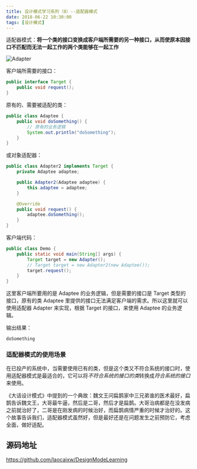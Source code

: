 ```yaml
---
title: 设计模式学习系列（8）--适配器模式
date: 2018-06-22 10:30:00
tags: [设计模式]
---
```


适配器模式：**将一个类的接口变换成客户端所需要的另一种接口，从而使原本因接口不匹配而无法一起工作的两个类能够在一起工作**

![Adapter](http://www.laocaixw.cn/img/design_mode/8_Adapter.jpg)

客户端所需要的接口：

``` java
public interface Target {
    public void request();
}
```

原有的、需要被适配的类：

``` java
public class Adaptee {
    public void doSomething() {
        // 原有的业务逻辑
        System.out.println("doSomething");
    }
}
```

或对象适配器：

``` java
public class Adapter2 implements Target {
    private Adaptee adaptee;

    public Adapter2(Adaptee adaptee) {
        this.adaptee = adaptee;
    }

    @Override
    public void request() {
        adaptee.doSomething();
    }
}
```

客户端代码：

``` java
public class Demo {
    public static void main(String[] args) {
        Target target = new Adapter();
        // Target target = new Adapter2(new Adaptee());
        target.request();
    }
}
```

这里客户端所要用的是 Adaptee 的业务逻辑，但是需要的接口是 Target 类型的接口，原有的类 Adaptee 里提供的接口无法满足客户端的需求。所以这里就可以使用适配器 Adapter 来实现，根据 Target 的接口，来使用 Adaptee 的业务逻辑。


输出结果：

```
doSomething
```

### 适配器模式的使用场景

在已投产的系统中，当需要使用已有的类，但是这个类又不符合系统的接口时，使用适配器模式是最适合的，它可以将*不符合系统的接口的类*转换成*符合系统的接口*来使用。

《大话设计模式》中提到的一个典故：魏文王问扁鹊家中三兄弟谁的医术最好，扁鹊告诉魏文王，大哥最牛逼，然后是二哥，然后才是扁鹊。大哥治病都是在没发病之前就治好了，二哥是在刚发病的时候治好，而扁鹊病情严重的时候才治好的。这个故事告诉我们，适配器模式虽然好，但是最好还是在问题发生之前预防它，考虑全面，做好适配。

## 源码地址

https://github.com/laocaixw/DesignModeLearning
